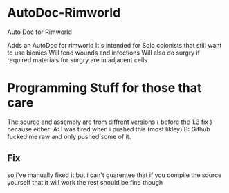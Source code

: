 # AutoDoc-Rimworld
Auto Doc for Rimworld

Adds an AutoDoc for rimworld
It's intended for Solo colonists that still want to use bionics
Will tend wounds and infections
Will also do surgry if required materials for surgry are in adjacent cells


# Programming Stuff for those that care
The source and assembly are from diffrent versions ( before the 1.3 fix ) because either:
A: I was tired when i pushed this (most likley)
B: Github fucked me raw and only pushed some of it.
## Fix
so i've manually fixed it but i can't guarentee that if you compile the source yourself that it will work
the rest should be fine though
